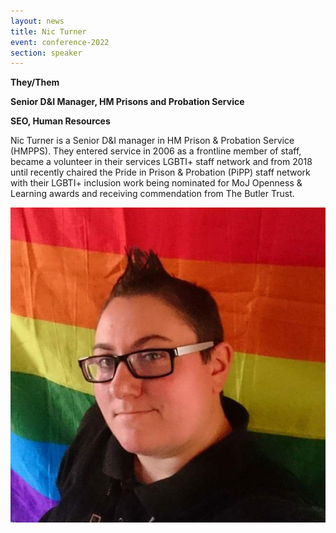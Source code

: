 ```yaml
---
layout: news
title: Nic Turner
event: conference-2022
section: speaker
---
```

**T﻿hey/Them**

**Senior D&I Manager, HM Prisons and Probation Service**

**S﻿EO, Human Resources**

Nic Turner is a Senior D&I manager in HM Prison & Probation Service (HMPPS). They entered service in 2006 as a frontline member of staff, became a volunteer in their services LGBTI+ staff network and from 2018 until recently chaired the Pride in Prison & Probation (PiPP) staff network with their LGBTI+ inclusion work being nominated for MoJ Openness & Learning awards and receiving commendation from The Butler Trust.

![](/assets/images/uploads/nic_turner.jpg)